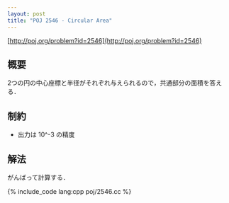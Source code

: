 ```yaml
---
layout: post
title: "POJ 2546 - Circular Area"
---
```

[http://poj.org/problem?id=2546](http://poj.org/problem?id=2546)

## 概要
2つの円の中心座標と半径がそれぞれ与えられるので，共通部分の面積を答える．

## 制約
- 出力は 10^-3 の精度

## 解法
がんばって計算する．

{% include_code lang:cpp poj/2546.cc %}
